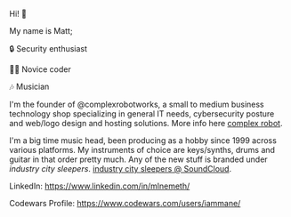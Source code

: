Hi! 👋

My name is Matt;

🔒 Security enthusiast

👨‍💻 Novice coder

🎶 Musician

I'm the founder of @complexrobotworks, a small to medium business technology shop specializing in general IT needs, cybersecurity posture and web/logo design and hosting solutions. More info here [complex robot](https://complexrobot.works).

I'm a big time music head, been producing as a hobby since 1999 across various platforms. My instruments of choice are keys/synths, drums and guitar in that order pretty much. Any of the new stuff is branded under *industry city sleepers*. [industry city sleepers @ SoundCloud](https://soundcloud.com/icsleepers/tracks).

LinkedIn: https://www.linkedin.com/in/mlnemeth/

Codewars Profile: https://www.codewars.com/users/iammane/
